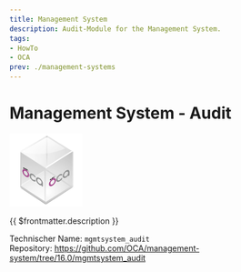 ```yaml
---
title: Management System
description: Audit-Module for the Management System.
tags:
- HowTo
- OCA
prev: ./management-systems
---
```

# Management System - Audit
![icon_oca_app](attachments/icon_oca_app.png)

{{ $frontmatter.description }}

Technischer Name: `mgmtsystem_audit`\
Repository: <https://github.com/OCA/management-system/tree/16.0/mgmtsystem_audit>
